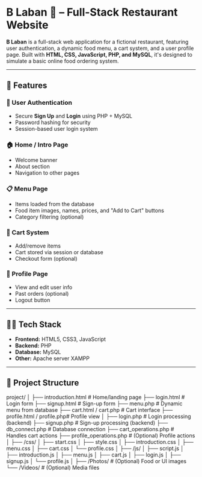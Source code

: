 # B Laban 🍮 – Full-Stack Restaurant Website

**B Laban** is a full-stack web application for a fictional restaurant, featuring user authentication, a dynamic food menu, a cart system, and a user profile page. Built with **HTML, CSS, JavaScript, PHP, and MySQL**, it's designed to simulate a basic online food ordering system.

---

## 📌 Features

### 👥 User Authentication
- Secure **Sign Up** and **Login** using PHP + MySQL
- Password hashing for security
- Session-based user login system

### 🏠 Home / Intro Page
- Welcome banner
- About section
- Navigation to other pages

### 📋 Menu Page
- Items loaded from the database
- Food item images, names, prices, and "Add to Cart" buttons
- Category filtering (optional)

### 🛒 Cart System
- Add/remove items
- Cart stored via session or database
- Checkout form (optional)

### 👤 Profile Page
- View and edit user info
- Past orders (optional)
- Logout button

---

## 🧑‍💻 Tech Stack

- **Frontend:** HTML5, CSS3, JavaScript
- **Backend:** PHP
- **Database:** MySQL
- **Other:** Apache server  XAMPP

---

## 📁 Project Structure
project/
│
├── introduction.html # Home/landing page
├── login.html # Login form
├── signup.html # Sign-up form
├── menu.php # Dynamic menu from database
├── cart.html / cart.php # Cart interface
├── profile.html / profile.php# Profile view
│
├── login.php # Login processing (backend)
├── signup.php # Sign-up processing (backend)
├── db_connect.php # Database connection
├── cart_operations.php # Handles cart actions
├── profile_operations.php # (Optional) Profile actions
│
├── /css/
│ ├── start.css
│ ├── style.css
│ ├── introduction.css
│ ├── menu.css
│ ├── cart.css
│ └── profile.css
│
├── /js/
│ ├── script.js
│ ├── introduction.js
│ ├── menu.js
│ ├── cart.js
│ ├── login.js
│ ├── signup.js
│ └── profile.js
│
├── /Photos/ # (Optional) Food or UI images
└── /Videos/ # (Optional) Media files

